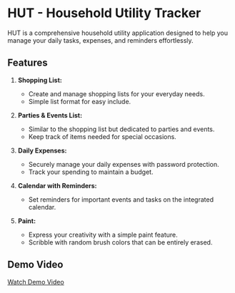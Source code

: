 # HUT - Household Utility Tracker

HUT is a comprehensive household utility application designed to help you manage your daily tasks, expenses, and reminders effortlessly.

## Features

1. **Shopping List:**
   - Create and manage shopping lists for your everyday needs.
   - Simple list format for easy include.

2. **Parties & Events List:**
   - Similar to the shopping list but dedicated to parties and events.
   - Keep track of items needed for special occasions.

3. **Daily Expenses:**
   - Securely manage your daily expenses with password protection.
   - Track your spending to maintain a budget.

4. **Calendar with Reminders:**
   - Set reminders for important events and tasks on the integrated calendar.

5. **Paint:**
   - Express your creativity with a simple paint feature.
   - Scribble with random brush colors that can be entirely erased.

## Demo Video

[Watch Demo Video](https://github.com/nivi2407/HUT/assets/79712578/9f572319-adbf-4eb2-8dc2-b73d8c3f558d)
